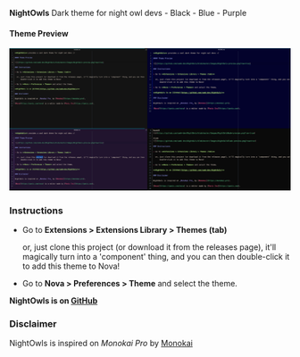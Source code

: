 **NightOwls** Dark theme for night owl devs - Black - Blue - Purple

#### Theme Preview

![](https://github.com/samk-dev/NightOwls/blob/master/Images/NightOwls-preview.png?raw=true)

### Instructions

- Go to **Extensions > Extensions Library > Themes (tab)**

  or, just clone this project (or download it from the releases page), it'll magically turn into a 'component' thing, and you can then double-click it to add this theme to Nova!

- Go to **Nova > Preferences > Theme** and select the theme.

**NightOwls is on [GitHub](https://github.com/samk-dev/NightOwls)**

### Disclaimer

NightOwls is inspired on _Monokai Pro_ by [Monokai](https://monokai.pro)
